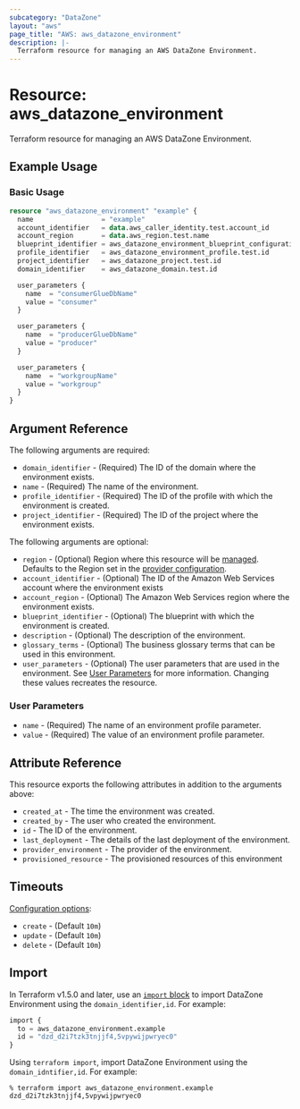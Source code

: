 ```yaml
---
subcategory: "DataZone"
layout: "aws"
page_title: "AWS: aws_datazone_environment"
description: |-
  Terraform resource for managing an AWS DataZone Environment.
---
```


# Resource: aws_datazone_environment

Terraform resource for managing an AWS DataZone Environment.

## Example Usage

### Basic Usage

```terraform
resource "aws_datazone_environment" "example" {
  name                 = "example"
  account_identifier   = data.aws_caller_identity.test.account_id
  account_region       = data.aws_region.test.name
  blueprint_identifier = aws_datazone_environment_blueprint_configuration.test.environment_blueprint_id
  profile_identifier   = aws_datazone_environment_profile.test.id
  project_identifier   = aws_datazone_project.test.id
  domain_identifier    = aws_datazone_domain.test.id

  user_parameters {
    name  = "consumerGlueDbName"
    value = "consumer"
  }

  user_parameters {
    name  = "producerGlueDbName"
    value = "producer"
  }

  user_parameters {
    name  = "workgroupName"
    value = "workgroup"
  }
}
```

## Argument Reference

The following arguments are required:

* `domain_identifier` - (Required) The ID of the domain where the environment exists.
* `name` - (Required) The name of the environment.
* `profile_identifier` - (Required) The ID of the profile with which the environment is created.
* `project_identifier` - (Required) The ID of the project where the environment exists.

The following arguments are optional:

* `region` - (Optional) Region where this resource will be [managed](https://docs.aws.amazon.com/general/latest/gr/rande.html#regional-endpoints). Defaults to the Region set in the [provider configuration](https://registry.terraform.io/providers/hashicorp/aws/latest/docs#aws-configuration-reference).
* `account_identifier` - (Optional) The ID of the Amazon Web Services account where the environment exists
* `account_region` - (Optional) The Amazon Web Services region where the environment exists.
* `blueprint_identifier` - (Optional) The blueprint with which the environment is created.
* `description` - (Optional) The description of the environment.
* `glossary_terms` - (Optional) The business glossary terms that can be used in this environment.
* `user_parameters` - (Optional) The user parameters that are used in the environment.
  See [User Parameters](#user-parameters) for more information.
  Changing these values recreates the resource.

### User Parameters

* `name` - (Required) The name of an environment profile parameter.
* `value` - (Required) The value of an environment profile parameter.

## Attribute Reference

This resource exports the following attributes in addition to the arguments above:

* `created_at` - The time the environment was created.
* `created_by` - The user who created the environment.
* `id` - The ID of the environment.
* `last_deployment` - The details of the last deployment of the environment.
* `provider_environment` - The provider of the environment.
* `provisioned_resource` - The provisioned resources of this environment

## Timeouts

[Configuration options](https://developer.hashicorp.com/terraform/language/resources/syntax#operation-timeouts):

* `create` - (Default `10m`)
* `update` - (Default `10m`)
* `delete` - (Default `10m`)

## Import

In Terraform v1.5.0 and later, use an [`import` block](https://developer.hashicorp.com/terraform/language/import) to import DataZone Environment using the `domain_identifier,id`. For example:

```terraform
import {
  to = aws_datazone_environment.example
  id = "dzd_d2i7tzk3tnjjf4,5vpywijpwryec0"
}
```

Using `terraform import`, import DataZone Environment using the `domain_idntifier,id`. For example:

```console
% terraform import aws_datazone_environment.example dzd_d2i7tzk3tnjjf4,5vpywijpwryec0
```
